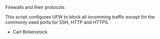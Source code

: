 Firewalls and their protocols 

This script configures UFW to block all incomming traffic except fot the commonly used ports for SSH, HTTP and  HTTPS. 

- Carl Birkenstock 
